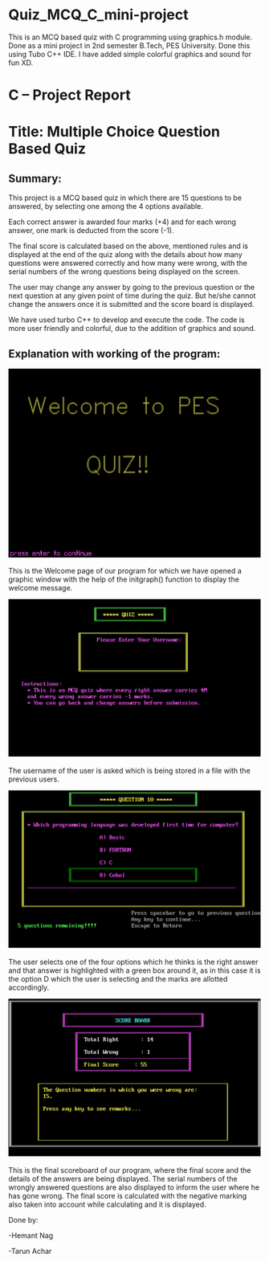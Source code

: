 # Quiz_MCQ_C_mini-project
This is an MCQ based quiz with C programming using graphics.h module. Done as a mini project in 2nd semester B.Tech, PES University.
Done this using Tubo C++ IDE. I have added simple colorful graphics and sound for fun XD.

# **C – Project Report**

# **Title: Multiple Choice Question Based Quiz**

## **Summary:**

This project is a MCQ based quiz in which there are 15 questions to be answered, by selecting one among the 4 options available.

Each correct answer is awarded four marks (+4) and for each wrong answer, one mark is deducted from the score (-1).

The final score is calculated based on the above, mentioned rules and is displayed at the end of the quiz along with the details about how many questions were answered correctly and how many were wrong, with the serial numbers of the wrong questions being displayed on the screen.

The user may change any answer by going to the previous question or the next question at any given point of time during the quiz. But he/she cannot change the answers once it is submitted and the score board is displayed.

We have used turbo C++ to develop and execute the code. The code is more user friendly and colorful, due to the addition of graphics and sound.

## **Explanation with working of the program:**

![alt text](https://github.com/hemanth-nag/Quiz_MCQ_C_mini-project/blob/master/screenshots/image0.jpg)

This is the Welcome page of our program for which we have opened a graphic window with the help of the initgraph() function to display the welcome message.

![alt text](https://github.com/hemanth-nag/Quiz_MCQ_C_mini-project/blob/master/screenshots/image2.jpg)

The username of the user is asked which is being stored in a file with the previous users.

![alt text](https://github.com/hemanth-nag/Quiz_MCQ_C_mini-project/blob/master/screenshots/image3.jpg)

The user selects one of the four options which he thinks is the right answer and that answer is highlighted with a green box around it, as in this case it is the option D which the user is selecting and the marks are allotted accordingly.

![alt text](https://github.com/hemanth-nag/Quiz_MCQ_C_mini-project/blob/master/screenshots/image4.jpg)

This is the final scoreboard of our program, where the final score and the details of the answers are being displayed. The serial numbers of the wrongly answered questions are also displayed to inform the user where he has gone wrong. The final score is calculated with the negative marking also taken into account while calculating and it is displayed.

Done by:

-Hemant Nag

-Tarun Achar
